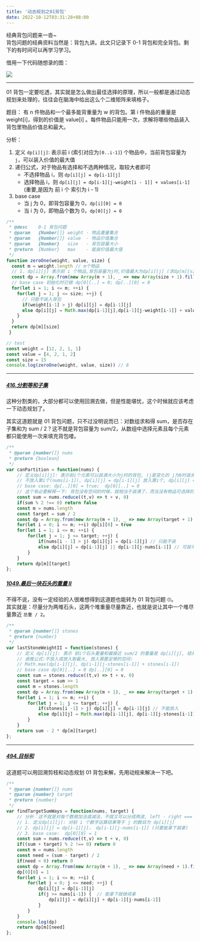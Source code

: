 ```yaml
---
title: '动态规划之01背包'
date: 2022-10-12T03:31:28+08:00
---
```


经典背包问题来一沓~  
背包问题的经典资料当然是：背包九讲。此文只记录下 0-1 背包和完全背包。剩下的有时间可以再学习学习。

借用一下代码随想录的图：

![](https://cdn.staticaly.com/gh/yokiizx/picgo@master/img/202210161922324.png)

---

01 背包一定要吃透，其实就是怎么做出最佳选择的原理，所以一般都是通过动态规划来处理的，往往会在脑海中给出这么个二维矩阵来填格子。

题目：
有 n 件物品和一个最多能背重量为 w 的背包。第 i 件物品的重量是 weight[i]，得到的价值是 value[i] 。每件物品只能用一次，求解将哪些物品装入背包里物品价值总和最大。

分析：

1.  定义 `dp[i][j]`: 表示前 i (索引对应为`[0..i-1]`) 个物品中，当前背包容量为 `j`，可以装入价值的最大值
2.  递归公式，对于物品有选择和不选两种情况，取较大者即可
    - 不选择物品 i，则 `dp[i][j] = dp[i-1][j]`
    - 选择物品 i，则 `dp[i][j] = dp[i-1][j-weight[i - 1]] + values[i-1]` (重要,是因为 前 i 个 索引为 i - 1)
3.  base case
    - 当 j 为 0，即背包容量为 0，`dp[i][0] = 0`
    - 当 i 为 0，即物品个数为 0，`dp[0][j] = 0`

```JavaScript
/**
 * @desc    0-1 背包问题
 * @param   {Number[]} weight - 物品重量集合
 * @param   {Number[]} value  - 物品价值集合
 * @param   {Number}   size   - 背包容量大小
 * @return  {Number}   max    - 能装价值最大值
 */
function zeroOne(weight, value, size) {
  const m = weight.length // m个物品
  // 1. dp[i][j] 表示前 i 个物品,背包容量为j时,价值最大为dp[i][j] (求dp[m][size])
  const dp = Array.from(new Array(m + 1), _ => new Array(size + 1).fill(0))
  // base case 初始化时已做 dp[0][..] = 0; dp[..][0] = 0
  for(let i = 1; i <= m; ++i) {
    for(let j = 1; j <= size; ++j) {
      // 只能不装入背包
      if(weight[i-1] > j) dp[i][j] = dp[i-1][j]
      else dp[i][j] = Math.max(dp[i-1][j],dp[i-1][j-weight[i-1]] + value[i-1])
    }
  }
  return dp[m][size]
 }

// test
const weight = [12, 2, 1, 1]
const value = [4, 2, 1, 2]
const size = 15
console.log(zeroOne(weight, value, size)) // 8
```

---

##### [416.分割等和子集](https://leetcode.cn/problems/partition-equal-subset-sum/)

这种分割类的，大部分都可以使用回溯去做，但是性能堪忧，这个时候就应该考虑一下动态规划了。

其实这道题就是 01 背包问题，只不过没明说而已：对数组求和得 sum，是否存在子集和为 sum / 2？这不就是背包容量为 sum/2，从数组中选择元素且每个元素都只能使用一次来填充背包喽。

```JavaScript
/**
 * @param {number[]} nums
 * @return {boolean}
 */
var canPartition = function(nums) {
    // 定义dp[i][j]: 表示前i个元素可以装满大小为j时的背包, (j是变化的 j为0时装满)
    // 不放入第i个(nums[i-1]), dp[i][j] = dp[i-1][j] 放入第i个, dp[i][j] = dp[i-1][j-nums[i-1]]
    // base case: dp[..][0] = true;  dp[0][..] = 0
    // 这个有必要解释一下: 背包没有空间的时候，就相当于装满了，而当没有物品可选择的时候，肯定没办法装满背包。
    const sum = nums.reduce((t,v) => t + v, 0)
    if(sum % 2 !== 0) return false
    const m = nums.length
    const target = sum / 2
    const dp = Array.from(new Array(m + 1), _ => new Array(target + 1).fill(false))
    for(let i = 0; i <= m; ++i) dp[i][0] = true
    for(let i = 1; i <= m; ++i) {
        for(let j = 1; j <= target; ++j) {
            if(nums[i - 1] > j) dp[i][j] = dp[i-1][j] // 只能不装
            else dp[i][j] = dp[i-1][j] || dp[i-1][j-nums[i-1]] // 可装可不装
        }
    }
    return dp[m][target]
};
```

##### [1049.最后一块石头的重量 II](https://leetcode.cn/problems/last-stone-weight-ii/)

不得不说，没有一定经验的人很难想得到这道题也能转为 01 背包问题 🙄。  
其实就是：尽量分为两堆石头，这两个堆重量尽量靠近，也就是说让其中一个堆尽量靠近 `总重 / 2`。

```JavaScript
/**
 * @param {number[]} stones
 * @return {number}
 */
var lastStoneWeightII = function(stones) {
    // 定义 dp[i][j]: 表示 前i个石头重量和最接近 sum/2 的重量是 dp[i][j], 结果为sum-2*dp[m][sum/2]
    // 递推公式:不放入或放入取最大, 放入需要足够的空间:
    // Math.max(dp[i-1][j], dp[i-1][j-stones[i-1]] + stones[i-1])
    // base case dp[0][..] = 0 dp[..][0] = 0
    const sum = stones.reduce((t,v) => t + v, 0)
    const target = sum >> 1
    const m = stones.length
    const dp = Array.from(new Array(m + 1), _ => new Array(target + 1).fill(0))
    for(let i = 1; i <= m; ++i) {
        for(let j = 1; j <= target; ++j) {
            if(stones[i -1] > j) dp[i][j] = dp[i-1][j] // 不能放入
            else dp[i][j] = Math.max(dp[i-1][j], dp[i-1][j-stones[i-1]] + stones[i-1])
        }
    }
    return sum - 2 * dp[m][target]
};
```

---

##### [494.目标和](https://leetcode.cn/problems/target-sum/)

这道题可以用回溯剪枝和动态规划 01 背包来解，先用动规来解决一下吧。

```JavaScript
/**
 * @param {number[]} nums
 * @param {number} target
 * @return {number}
 */
var findTargetSumWays = function(nums, target) {
    // 分析：这不就是对每个数做加法或减法，不就又可以分成两波, left - right === target ==> 又是凑背包的01背包问题吗？ left + right = sum; left - right = target  ==> left + left = target = sum=> left = sum + target >> 1
    // 1. 定义dp[i][j]: 对前 i 个数字运算结果等于 j 的数目为 dp[i][j]
    // 2. dp[i][j] = dp[i-1][j]， dp[i-1][j-nums[i-1]] (只要能拿下就拿)
    // 3. base case:  dp[0][0] = 1
    const sum = nums.reduce((t,v) => t + v, 0)
    if((sum + target) % 2 !== 0) return 0
    const m = nums.length
    const need = (sum - target) / 2
    if(need < 0) return 0
    const dp = Array.from(new Array(m + 1), _ => new Array(need + 1).fill(0))
    dp[0][0] = 1
    for(let i = 1; i <= m; ++i) {
        for(let j = 0; j <= need; ++j) {
            dp[i][j] = dp[i-1][j]
            if(j >= nums[i-1]) {  // 能拿下就继续拿
                dp[i][j] = dp[i][j] + dp[i-1][j-nums[i-1]]
            }
        }
    }
    console.log(dp)
    return dp[m][need]
};
```
